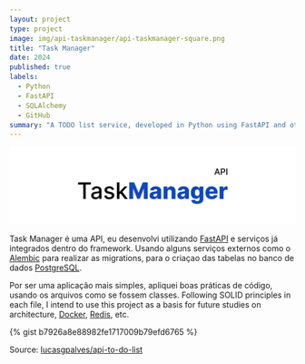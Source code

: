 ```yaml
---
layout: project
type: project
image: img/api-taskmanager/api-taskmanager-square.png
title: "Task Manager"
date: 2024
published: true
labels:
  - Python
  - FastAPI
  - SQLAlchemy
  - GitHub
summary: "A TODO list service, developed in Python using FastAPI and other technologies."
---
```


<img class="img-fluid" src="../img/api-taskmanager/api-taskmanager-header.png">

Task Manager é uma API, eu desenvolvi utilizando [FastAPI](https://fastapi.tiangolo.com/) e serviços já integrados dentro do framework. Usando alguns serviços externos como o [Alembic](https://alembic.sqlalchemy.org/en/latest/) para realizar as migrations, para o criaçao das tabelas no banco de dados [PostgreSQL](https://www.postgresql.org/).

Por ser uma aplicação mais simples, apliquei boas práticas de código, usando os arquivos como se fossem classes. Following SOLID principles in each file, I intend to use this project as a basis for future studies on architecture, [Docker](https://www.docker.com/), [Redis](https://redis.io/), etc.

{% gist b7926a8e88982fe1717009b79efd6765 %}

Source: <a href="https://github.com/lucasgpalves/api-to-do-list"><i class="large github icon "></i>lucasgpalves/api-to-do-list</a>
